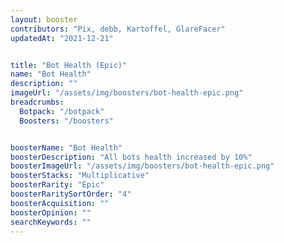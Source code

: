 ```yaml
---
layout: booster
contributors: "Pix, debb, Kartoffel, GlareFacer"
updatedAt: "2021-12-21"


title: "Bot Health (Epic)"
name: "Bot Health"
description: ""
imageUrl: "/assets/img/boosters/bot-health-epic.png"
breadcrumbs:
  Botpack: "/botpack"
  Boosters: "/boosters"


boosterName: "Bot Health"
boosterDescription: "All bots health increased by 10%"
boosterImageUrl: "/assets/img/boosters/bot-health-epic.png"
boosterStacks: "Multiplicative"
boosterRarity: "Epic"
boosterRaritySortOrder: "4"
boosterAcquisition: ""
boosterOpinion: ""
searchKeywords: ""
---
```



